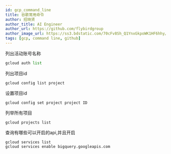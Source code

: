 ```yaml
---
id: gcp_command_line
title: 谷歌常用命令
author: 招晓贤
author_title: AI Engineer
author_url: https://github.com/flybirdgroup
author_image_url: https://ss3.bdstatic.com/70cFv8Sh_Q1YnxGkpoWK1HF6hhy/it/u=1615738601,1434436036&fm=26&gp=0.jpg
tags: [gcp, command line, github]
---
```

列出活动账号名称
```python
gcloud auth list
```
<!--truncate-->
列出项目id
```
gcloud config list project
```

设置项目id 
```
gcloud config set project project ID
```

列举所有项目
```
gcloud projects list
```

查询有哪些可以开启的api,并且开启
```
gcloud services list
gcloud services enable bigquery.googleapis.com
```



